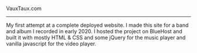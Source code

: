 VauxTaux.com
_____________

My first attempt at a complete deployed website. I made this site for a band and album I recorded in early 2020. I hosted the project on BlueHost and built it with mostly HTML & CSS and some jQuery for the music player and vanilla javascript for the video player.